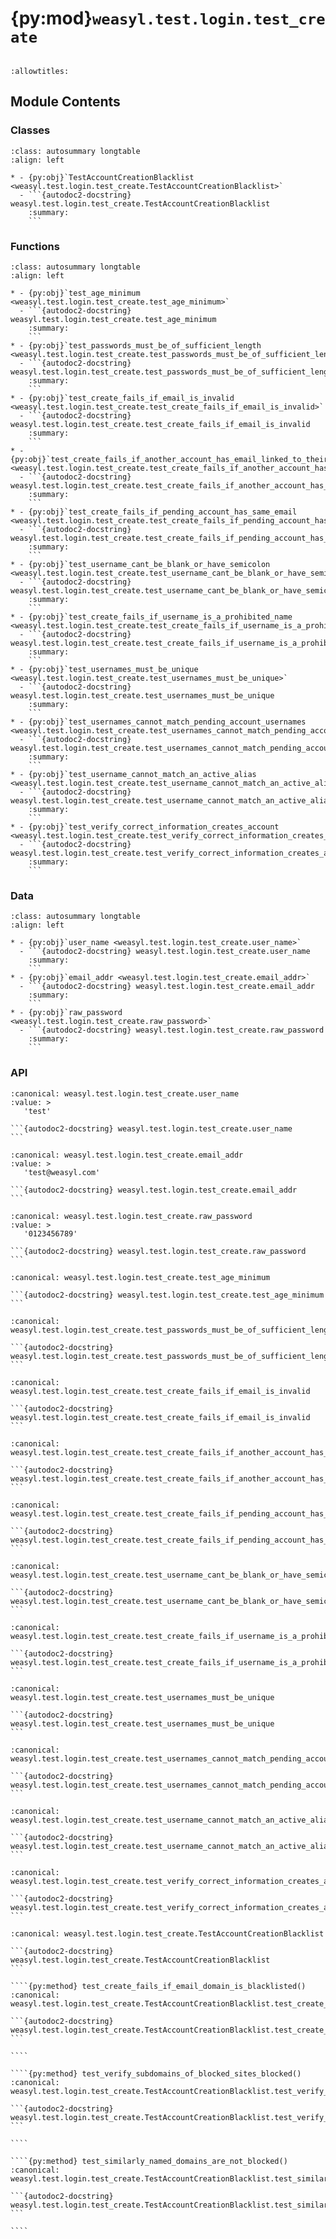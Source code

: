 # {py:mod}`weasyl.test.login.test_create`

```{py:module} weasyl.test.login.test_create
```

```{autodoc2-docstring} weasyl.test.login.test_create
:allowtitles:
```

## Module Contents

### Classes

````{list-table}
:class: autosummary longtable
:align: left

* - {py:obj}`TestAccountCreationBlacklist <weasyl.test.login.test_create.TestAccountCreationBlacklist>`
  - ```{autodoc2-docstring} weasyl.test.login.test_create.TestAccountCreationBlacklist
    :summary:
    ```
````

### Functions

````{list-table}
:class: autosummary longtable
:align: left

* - {py:obj}`test_age_minimum <weasyl.test.login.test_create.test_age_minimum>`
  - ```{autodoc2-docstring} weasyl.test.login.test_create.test_age_minimum
    :summary:
    ```
* - {py:obj}`test_passwords_must_be_of_sufficient_length <weasyl.test.login.test_create.test_passwords_must_be_of_sufficient_length>`
  - ```{autodoc2-docstring} weasyl.test.login.test_create.test_passwords_must_be_of_sufficient_length
    :summary:
    ```
* - {py:obj}`test_create_fails_if_email_is_invalid <weasyl.test.login.test_create.test_create_fails_if_email_is_invalid>`
  - ```{autodoc2-docstring} weasyl.test.login.test_create.test_create_fails_if_email_is_invalid
    :summary:
    ```
* - {py:obj}`test_create_fails_if_another_account_has_email_linked_to_their_account <weasyl.test.login.test_create.test_create_fails_if_another_account_has_email_linked_to_their_account>`
  - ```{autodoc2-docstring} weasyl.test.login.test_create.test_create_fails_if_another_account_has_email_linked_to_their_account
    :summary:
    ```
* - {py:obj}`test_create_fails_if_pending_account_has_same_email <weasyl.test.login.test_create.test_create_fails_if_pending_account_has_same_email>`
  - ```{autodoc2-docstring} weasyl.test.login.test_create.test_create_fails_if_pending_account_has_same_email
    :summary:
    ```
* - {py:obj}`test_username_cant_be_blank_or_have_semicolon <weasyl.test.login.test_create.test_username_cant_be_blank_or_have_semicolon>`
  - ```{autodoc2-docstring} weasyl.test.login.test_create.test_username_cant_be_blank_or_have_semicolon
    :summary:
    ```
* - {py:obj}`test_create_fails_if_username_is_a_prohibited_name <weasyl.test.login.test_create.test_create_fails_if_username_is_a_prohibited_name>`
  - ```{autodoc2-docstring} weasyl.test.login.test_create.test_create_fails_if_username_is_a_prohibited_name
    :summary:
    ```
* - {py:obj}`test_usernames_must_be_unique <weasyl.test.login.test_create.test_usernames_must_be_unique>`
  - ```{autodoc2-docstring} weasyl.test.login.test_create.test_usernames_must_be_unique
    :summary:
    ```
* - {py:obj}`test_usernames_cannot_match_pending_account_usernames <weasyl.test.login.test_create.test_usernames_cannot_match_pending_account_usernames>`
  - ```{autodoc2-docstring} weasyl.test.login.test_create.test_usernames_cannot_match_pending_account_usernames
    :summary:
    ```
* - {py:obj}`test_username_cannot_match_an_active_alias <weasyl.test.login.test_create.test_username_cannot_match_an_active_alias>`
  - ```{autodoc2-docstring} weasyl.test.login.test_create.test_username_cannot_match_an_active_alias
    :summary:
    ```
* - {py:obj}`test_verify_correct_information_creates_account <weasyl.test.login.test_create.test_verify_correct_information_creates_account>`
  - ```{autodoc2-docstring} weasyl.test.login.test_create.test_verify_correct_information_creates_account
    :summary:
    ```
````

### Data

````{list-table}
:class: autosummary longtable
:align: left

* - {py:obj}`user_name <weasyl.test.login.test_create.user_name>`
  - ```{autodoc2-docstring} weasyl.test.login.test_create.user_name
    :summary:
    ```
* - {py:obj}`email_addr <weasyl.test.login.test_create.email_addr>`
  - ```{autodoc2-docstring} weasyl.test.login.test_create.email_addr
    :summary:
    ```
* - {py:obj}`raw_password <weasyl.test.login.test_create.raw_password>`
  - ```{autodoc2-docstring} weasyl.test.login.test_create.raw_password
    :summary:
    ```
````

### API

````{py:data} user_name
:canonical: weasyl.test.login.test_create.user_name
:value: >
   'test'

```{autodoc2-docstring} weasyl.test.login.test_create.user_name
```

````

````{py:data} email_addr
:canonical: weasyl.test.login.test_create.email_addr
:value: >
   'test@weasyl.com'

```{autodoc2-docstring} weasyl.test.login.test_create.email_addr
```

````

````{py:data} raw_password
:canonical: weasyl.test.login.test_create.raw_password
:value: >
   '0123456789'

```{autodoc2-docstring} weasyl.test.login.test_create.raw_password
```

````

````{py:function} test_age_minimum()
:canonical: weasyl.test.login.test_create.test_age_minimum

```{autodoc2-docstring} weasyl.test.login.test_create.test_age_minimum
```
````

````{py:function} test_passwords_must_be_of_sufficient_length()
:canonical: weasyl.test.login.test_create.test_passwords_must_be_of_sufficient_length

```{autodoc2-docstring} weasyl.test.login.test_create.test_passwords_must_be_of_sufficient_length
```
````

````{py:function} test_create_fails_if_email_is_invalid()
:canonical: weasyl.test.login.test_create.test_create_fails_if_email_is_invalid

```{autodoc2-docstring} weasyl.test.login.test_create.test_create_fails_if_email_is_invalid
```
````

````{py:function} test_create_fails_if_another_account_has_email_linked_to_their_account()
:canonical: weasyl.test.login.test_create.test_create_fails_if_another_account_has_email_linked_to_their_account

```{autodoc2-docstring} weasyl.test.login.test_create.test_create_fails_if_another_account_has_email_linked_to_their_account
```
````

````{py:function} test_create_fails_if_pending_account_has_same_email()
:canonical: weasyl.test.login.test_create.test_create_fails_if_pending_account_has_same_email

```{autodoc2-docstring} weasyl.test.login.test_create.test_create_fails_if_pending_account_has_same_email
```
````

````{py:function} test_username_cant_be_blank_or_have_semicolon()
:canonical: weasyl.test.login.test_create.test_username_cant_be_blank_or_have_semicolon

```{autodoc2-docstring} weasyl.test.login.test_create.test_username_cant_be_blank_or_have_semicolon
```
````

````{py:function} test_create_fails_if_username_is_a_prohibited_name()
:canonical: weasyl.test.login.test_create.test_create_fails_if_username_is_a_prohibited_name

```{autodoc2-docstring} weasyl.test.login.test_create.test_create_fails_if_username_is_a_prohibited_name
```
````

````{py:function} test_usernames_must_be_unique()
:canonical: weasyl.test.login.test_create.test_usernames_must_be_unique

```{autodoc2-docstring} weasyl.test.login.test_create.test_usernames_must_be_unique
```
````

````{py:function} test_usernames_cannot_match_pending_account_usernames()
:canonical: weasyl.test.login.test_create.test_usernames_cannot_match_pending_account_usernames

```{autodoc2-docstring} weasyl.test.login.test_create.test_usernames_cannot_match_pending_account_usernames
```
````

````{py:function} test_username_cannot_match_an_active_alias()
:canonical: weasyl.test.login.test_create.test_username_cannot_match_an_active_alias

```{autodoc2-docstring} weasyl.test.login.test_create.test_username_cannot_match_an_active_alias
```
````

````{py:function} test_verify_correct_information_creates_account()
:canonical: weasyl.test.login.test_create.test_verify_correct_information_creates_account

```{autodoc2-docstring} weasyl.test.login.test_create.test_verify_correct_information_creates_account
```
````

`````{py:class} TestAccountCreationBlacklist
:canonical: weasyl.test.login.test_create.TestAccountCreationBlacklist

```{autodoc2-docstring} weasyl.test.login.test_create.TestAccountCreationBlacklist
```

````{py:method} test_create_fails_if_email_domain_is_blacklisted()
:canonical: weasyl.test.login.test_create.TestAccountCreationBlacklist.test_create_fails_if_email_domain_is_blacklisted

```{autodoc2-docstring} weasyl.test.login.test_create.TestAccountCreationBlacklist.test_create_fails_if_email_domain_is_blacklisted
```

````

````{py:method} test_verify_subdomains_of_blocked_sites_blocked()
:canonical: weasyl.test.login.test_create.TestAccountCreationBlacklist.test_verify_subdomains_of_blocked_sites_blocked

```{autodoc2-docstring} weasyl.test.login.test_create.TestAccountCreationBlacklist.test_verify_subdomains_of_blocked_sites_blocked
```

````

````{py:method} test_similarly_named_domains_are_not_blocked()
:canonical: weasyl.test.login.test_create.TestAccountCreationBlacklist.test_similarly_named_domains_are_not_blocked

```{autodoc2-docstring} weasyl.test.login.test_create.TestAccountCreationBlacklist.test_similarly_named_domains_are_not_blocked
```

````

`````

